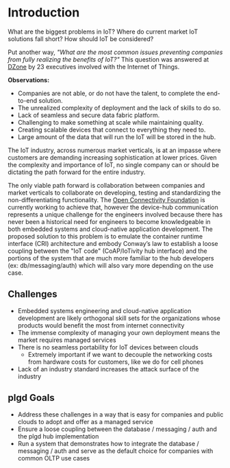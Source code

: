 # Introduction

What are the biggest problems in IoT? Where do current market IoT solutions fall short?  How should IoT be considered?

Put another way, _"What are the most common issues preventing companies from fully realizing the benefits of IoT?"_  This question was answered at [DZone](https://dzone.com/articles/most-common-problems-with-iot) by 23 executives involved with the Internet of Things.

**Observations:**

- Companies are not able, or do not have the talent, to complete the end-to-end solution.
- The unrealized complexity of deployment and the lack of skills to do so.
- Lack of seamless and secure data fabric platform.
- Challenging to make something at scale while maintaining quality.
- Creating scalable devices that connect to everything they need to.
- Large amount of the data that will run the IoT will be stored in the hub.

The IoT industry, across numerous market verticals, is at an impasse where customers are demanding increasing sophistication at lower prices. Given the complexity and importance of IoT, no single company can or should be dictating the path forward for the entire industry.

The only viable path forward is collaboration between companies and market verticals to collaborate on developing, testing and standardizing the non-differentiating functionality. The [Open Connectivity Foundation](https://openconnectivity.org/) is currently working to achieve that, however the device-hub communication represents a unique challenge for the engineers involved because there has never been a historical need for engineers to become knowledgeable in both embedded systems and cloud-native application development. The proposed solution to this problem is to emulate the container runtime interface (CRI) architecture and embody Conway’s law to establish a loose coupling between the "IoT code" (CoAP/IoTivity hub interface) and the portions of the system that are much more familiar to the hub developers (ex: db/messaging/auth) which will also vary more depending on the use case.

## Challenges

- Embedded systems engineering and cloud-native application development are likely orthogonal skill sets for the organizations whose products would benefit the most from internet connectivity
- The immense complexity of managing your own deployment means the market requires managed services
- There is no seamless portability for IoT devices between clouds
  - Extremely important if we want to decouple the networking costs from hardware costs for customers, like we do for cell phones
- Lack of an industry standard increases the attack surface of the industry

## plgd Goals

- Address these challenges in a way that is easy for companies and public clouds to adopt and offer as a managed service
- Ensure a loose coupling between the database / messaging / auth and the plgd hub implementation
- Run a system that demonstrates how to integrate the database / messaging / auth and serve as the default choice for companies with common OLTP use cases
